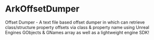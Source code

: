 # ArkOffsetDumper
Offset Dumper - A text file based offset dumper in which can retrieve class/structure property offsets via class &amp; property name using Unreal Engines GObjects &amp; GNames array as well as a lightweight engine SDK!
